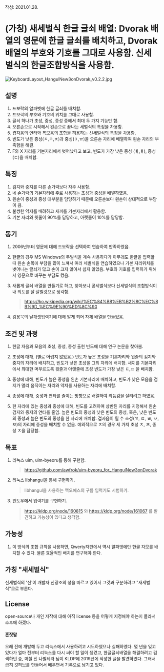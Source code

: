작성: 2021.01.28.

#  (가칭) 새세벌식 한글 글쇠 배열: Dvorak 배열의 영문에 한글 글쇠를 배치하고, Dvorak 배열의 부호와 기호를 그대로 사용함. 신세벌식의 한글조합방식을 사용함. 

![KeyboardLayout_HangulNew3onDvorak_v0.2.2.jpg](https://github.com/awfrok/HangulNew3onDvorak/blob/master/KeyboardLayout_HangulNew3onDvorak_v0.2.2.jpg?raw=true)

## 설명

1. 드보락의 알파벳에 한글 글쇠를 배치함.
2. 드보락의 부호와 기호의 위치를 그대로 사용함.
3. 글쇠 하나가 초성, 중성, 종성 중에서 최대 두 가지 기능만 함.
4. 오른손으로 시작해서 왼손으로 끝나는 세벌식의 특징을 차용함.
5. 겹자음의 연타와 복모음의 조합을 허용하는 신세벌식의 특징을 차용함.
6. 빈도가 낮은 종성(ㅈ,ㅋ,ㅊ)과 중성(ㅑ,ㅠ)을 오른손 자리에 배열하여 왼손 자리의 부족함을 해결.
6. F와 X 자리를 기본자리에서 벗어났다고 보고, 빈도가 가장 낮은 중성 (ㅖ,ㅒ), 종성(ㄷ)을 배치함.



## 특징

1. 검지와 중지를 다른 손가락보다 자주 사용함.
2. 네 손가락의 기본자리에 주로 사용하는 초성과 중성을 배열하였음.
3. 왼손이 중성과 종성 대부분을 담당하기 때문에 오른손보다 왼손이 상대적으로 부담이 큼.
4. 불쌍한 약지를 배려하고 새끼를 기본자리에서 활용함.
4. 기본 자리와 윗줄이 90%를 담당하고, 아랫줄이 10%를 담당함.



## 동기

1. 2006년부터 영문에 대해 드보락을 선택하여 연습하여 만족하였음.
2. 한글의 경우 MS Windows의 두벌식을 계속 사용하다가
   아무래도 한글을 입력할 때 왼손 손목에 부담을 많이 느껴서
   여러 세벌식을 연습하였으나
   기본 자리위치를 벗어나는 글쇠가 많고 손이 크지 않아서 쉽지 않았음.
   부호와 기호를 입력하기 위해서 영문으로 바꾸는 부담도 컸음.
3. 새롭게 글쇠 배열을 만들기로 하고, 
   찾아보니 공세벌식보다 신세벌식의 조합방식이 내 의도를 잘 살릴것으로 생각함.
   
   > https://ko.wikipedia.org/wiki/%EC%84%B8%EB%B2%8C%EC%8B%9D_%EC%9E%90%ED%8C%90
4. 김용묵의 날개셋입력기에 대해 알게 되어
   자체 배열을 만들었음.



## 조건 및 과정

1. 한글 자음과 모음의 초성, 중성, 종성 출현 빈도에 대해 연구 논문을 찾아봄.

2. 초성에 대해, (별로 어렵지 않았음.)
   빈도가 높은 초성을 기본자리와 윗줄의 검지와 중지의 자리에 배치하고, 
   빈도가 낮은 초성을 그외 자리에 배치함.
   새끼를 기본자리에서 최대한 머무르도록 윗줄과 아랫줄에 초성 빈도가 가장 낮은 ㅌ,ㅍ 을 배치함.
   
3. 중성에 대해, 
   빈도가 높은 중성을 왼손 기본자리에 배치하고, 
   빈도가 낮은 모음을 검지가 멀리 움직이는 자리와 약지를 사용하는 자리에 배치함.
   
4. 종성에 대해, 
    중성과 연타를 줄이는 방향으로 배열하여
    리듬감을 살리려고 하였음. 
    
5. 한 자리에 있는 중성과 종성에 대해,
    빈도를 고려하여 상반된 자리를 지정해서 왼손 검지와 중지의 연타를 줄임.
    높은 빈도의 중성과 낮은 빈도의 종성, 혹은, 낮은 빈도의 중성과 높은 빈도의 종성을 한 자리에 배치함.
    겹자음이 될 수 초성(ㄲ, ㄸ, ㅃ, ㅆ, ㅉ)의 자리에 중성을 배치할 수 없음.
    예외적으로 ㅈ의 경우 세 가지 초성 ㅈ, ㅉ, 종성 ㅈ을 담당함.
    
    



## 목표

1. 리눅스 uim, uim-byeoru를 통해 구현함.

   > https://github.com/awfrok/uim-byeoru_for_HangulNew3onDvorak

2. 리눅스 libhangul을 통해 구현하기. 

   > libhangul을 사용하는 맥오에스의 구름 입력기도 시험하기.

3. 윈도우에서 입력기를 구현하기.

   > https://kldp.org/node/160815 와 https://kldp.org/node/161067 를 발견하고 가능성이 있다고 생각함.



## 가능성

1. 이 방식의 조합 규칙을 사용하면, Qwerty자판에서 역시 알파벳에만 한글 자모를 배치할 수 있다. 물론 효율적인 배치를 연구해야 한다.



## 가칭 "새세벌식"

신세벌식의 '신'이 개발자 신광조의 성을 따르고 있어서 그것과 구분하려고 "새세벌식"으로 부른다.



## License

open-source나 개인 저작에 대해 아직 license 등을 어떻게 지정해야 하는지 몰라서 추후에 하겠다.



#### 혼잣말

오래 전에 개발해 두고 리눅스에서 사용하려고 시도하였으나 실패하였다. 몇 년을 잊고 있다가 얼마 전부터 리눅스를 다시 써야 할 일이 생겼고, 한글글쇠배열을 해결하려고 검색하던 중, 며칠 전 나빌레라 님이 KLDP에 2019년에 작성한 글을 발견하였다. 그래서 급히 깃허브를 만들어서 배우면서 기록으로 남기고 있다. 